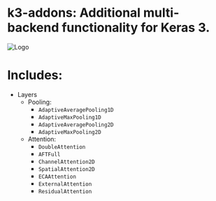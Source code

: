 # k3-addons: Additional multi-backend functionality for Keras 3.
![Logo](.assets/k3-addons.png)

# Includes:
- Layers
    - Pooling:
        - `AdaptiveAveragePooling1D`
        - `AdaptiveMaxPooling1D`
        - `AdaptiveAveragePooling2D`
        - `AdaptiveMaxPooling2D`
    - Attention:
        - `DoubleAttention`
        - `AFTFull`
        - `ChannelAttention2D`
        - `SpatialAttention2D`
        - `ECAAttention`
        - `ExternalAttention`
        - `ResidualAttention`